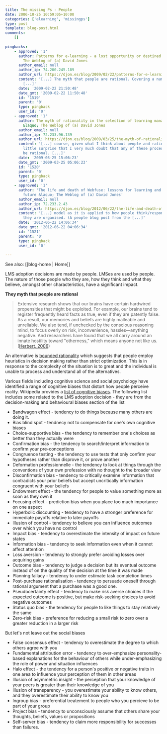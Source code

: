 ```yaml
---
title: The missing Ps - People
date: 2006-10-25 10:59:05+10:00
categories: ['elearning', 'missingps']
type: post
template: blog-post.html
comments:
    []
    
pingbacks:
    - approved: '1'
      author: Patterns for e-learning - a lost opportunity or destined to fail &laquo;
        The Weblog of (a) David Jones
      author_email: null
      author_ip: 74.200.245.189
      author_url: https://djon.es/blog/2009/02/22/patterns-for-e-learning-a-lost-opportunity-or-destined-to-fail/
      content: '[...] The myth that people are rational. Covering a number of limitations.
        [...]'
      date: '2009-02-22 21:50:48'
      date_gmt: '2009-02-22 11:50:48'
      id: '1519'
      parent: '0'
      type: pingback
      user_id: '0'
    - approved: '1'
      author: The myth of rationality in the selection of learning management systems/VLEs
        &laquo; The Weblog of (a) David Jones
      author_email: null
      author_ip: 72.233.96.139
      author_url: https://djon.es/blog/2009/03/25/the-myth-of-rationality-in-the-selection-of-learning-management-systemsvles/
      content: '[...] course, given what I think about people and rationality it is of
        little surprise that I very much doubt that any of these processes could ever
        be rational. [...]'
      date: '2009-03-25 15:06:23'
      date_gmt: '2009-03-25 05:06:23'
      id: '1520'
      parent: '0'
      type: pingback
      user_id: '0'
    - approved: '1'
      author: 'The life and death of Webfuse: lessons for learning and leading into the
        future &laquo; The Weblog of (a) David Jones'
      author_email: null
      author_ip: 72.233.2.43
      author_url: https://djon.es/blog/2012/06/22/the-life-and-death-of-webfuse-lessons-for-learning-and-leading-into-the-future/
      content: '[...] model as it is applied to how people think/respond and also how
        they are organised. (A people blog post from the [...]'
      date: '2012-06-22 14:06:34'
      date_gmt: '2012-06-22 04:06:34'
      id: '1521'
      parent: '0'
      type: pingback
      user_id: '0'
    
---
```


See also: [[blog-home | Home]]

LMS adoption decisions are made by people. LMSes are used by people. The nature of those people who they are, how they think and what they believe, amongst other characteristics, have a significant impact.

**They myth that people are rational**

> Extensive research shows that our brains have certain hardwired propensities that might be exploited. For example, our brains tend to register frequently heard facts as true, even if they are patently false. As a result, our memories and beliefs are highly malleable and unreliable. We also tend, if unchecked by the conscious reasoning mind, to focus overly on risk, inconvenience, hassles—anything negative. And researchers have found that we all carry around an innate hostility toward "otherness," which means anyone not like us. ([Herbert, 2006](http://www.msnbc.msn.com/id/15391587/site/newsweek/page/2/))

An alternative is [bounded rationality](http://en.wikipedia.org/wiki/Bounded_rationality) which suggests that people employ heuristics in decision making rather than strict optimization. This is in response to the complexity of the situation is to great and the individual is unable to process and understand all of the alternatives.

Various fields including cognitive science and social psychology have identified a range of cognitive biases that distort how people perceive reality. Wikipedia provides a [list of cognitive biases](http://en.wikipedia.org/wiki/List_of_cognitive_biases). The following list includes some related to the LMS adoption decision - they are from the decision-making and behavioural biases section of the list

- Bandwagon effect - tendency to do things because many others are doing it.
- Bias blind spot - tendnecy not to compensate for one's own cognitive biases
- Choice-supportive bias - the tendency to remember one's choices as better than they actually were
- Confirmation bias - the tendency to search/interpret information to confirm your pre-conceptions
- Congruence testing - the tendency to use tests that only confirm your hypotheses rather than disprove it, or prove another
- Deformation professionnelle - the tendency to look at things through the conventions of your own profession with no thought to the broader view
- Disconfirmation bias - tendency to critically examine information that contradicts your prior beliefs but accept uncritically information congruent with your beliefs
- Endowment effect - the tendency for people to value something more as soon as they own it
- Focusing effect - prediction bias when you place too much importance on one aspect
- Hyperbolic discounting - tendency to have a stronger preference for immediate payoffs relative to later payoffs
- Illusion of control - tendency to believe you can influence outcomes over which you have no control
- Impact bias - tendency to overestimate the intensity of impact on future states
- Information bias - tendency to seek information even when it cannot affect attention
- Loss aversion - tendency to strongly prefer avoiding losses over acquiring gains
- Outcome bias - tendency to judge a decision but its eventual outcome instead of on the quality of the decision at the time it was made
- Planning fallacy - tendency to under estimate task completion times
- Post-purchase rationalisation - tendency to persuade oneself through rational argument that a purchase was a good one.
- Pseudocertainty effect - tendency to make risk averse choices if the expected outcome is positive, but make risk-seeking choices to avoid negative outcomes
- Status quo bias - the tendency for people to like things to stay relatively the same
- Zero-risk bias - preference for reducing a small risk to zero over a greater reduction in a larger risk

But let's not leave out the social biases

- False consensus effect - tendency to overestimate the degree to which others agree with you
- Fundamental attribution error - tendency to over-emphasize personality-based explanations for the behaviour of others while under-emphasizing the role of power and situation influences
- Halo effect - the tendency for a person's positive or negative traits in one area to influence your perception of them in other areas
- Illusion of asymmetric insight - the perception that your knowledge of your peers is greater than their knowledge of you
- Illusion of transparency - you overestimate your ability to know others, and they overestimate their ability to know you
- Ingroup bias - preferential treatement to people who you percieve to be part of your group
- Project bias - tendency to unconsciously assume that others share your thoughts, beliefs, values or propositions
- Self-server bias - tendency to claim more responsibility for successes than failures.